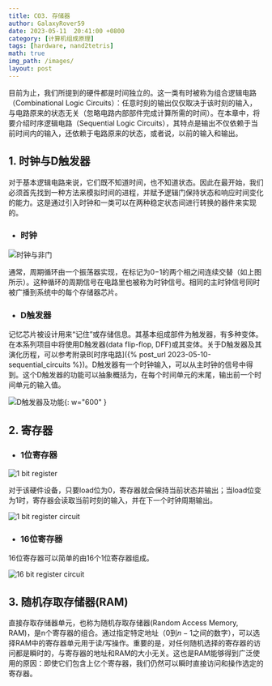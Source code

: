 ```yaml
---
title: CO3. 存储器
author: GalaxyRover59
date: 2023-05-11  20:41:00 +0800
category: [计算机组成原理]
tags: [hardware, nand2tetris]
math: true
img_path: /images/
layout: post
---
```



目前为止，我们所提到的硬件都是时间独立的。这一类有时被称为组合逻辑电路（Combinational Logic Circuits）：任意时刻的输出仅仅取决于该时刻的输入，与电路原来的状态无关（忽略电路内部部件完成计算所需的时间）。在本章中，将要介绍时序逻辑电路（Sequential Logic Circuits），其特点是输出不仅依赖于当前时间内的输入，还依赖于电路原来的状态，或者说，以前的输入和输出。

## 1. 时钟与D触发器

对于基本逻辑电路来说，它们既不知道时间，也不知道状态。因此在最开始，我们必须首先找到一种方法来模拟时间的进程，并赋予逻辑门保持状态和响应时间变化的能力。这是通过引入时钟和一类可以在两种稳定状态间进行转换的器件来实现的。

- ### 时钟

![时钟与非门](DiscreteTime.png "时钟周期与非门")

通常，周期循环由一个振荡器实现，在标记为0−1的两个相之间连续交替（如上图所示）。这种循环的周期信号在电路里也被称为时钟信号。相同的主时钟信号同时被广播到系统中的每个存储器芯片。

- ### D触发器

记忆芯片被设计用来“记住”或存储信息。其基本组成部件为触发器，有多种变体。在本系列项目中将使用D触发器(data flip-flop, DFF)或其变体。关于D触发器及其演化历程，可以参考附录B[时序电路]({% post_url 2023-05-10-sequential_circuits %})。D触发器有一个时钟输入，可以从主时钟的信号中得到。这个D触发器的功能可以抽象概括为，在每个时间单元的末尾，输出前一个时间单元的输入值。

![D触发器及功能](DFFandBehavior.png "D触发器及其功能"){: w="600" }

## 2. 寄存器

- ### 1位寄存器

![1 bit register](1bitRegister.png "1位寄存器")

对于该硬件设备，只要load位为0，寄存器就会保持当前状态并输出；当load位变为1时，寄存器会读取当前时刻的输入，并在下一个时钟周期输出。

![1 bit register circuit](1bitRegisterCircuit.png "1位寄存器电路")

- ### 16位寄存器

16位寄存器可以简单的由16个1位寄存器组成。

![16 bit register circuit](16bitRegisterCircuit.png "16位寄存器")

## 3. 随机存取存储器(RAM)

直接存取存储器单元，也称为随机存取存储器(Random Access Memory, RAM)，是n个寄存器的组合。通过指定特定地址（0到$n-1$之间的数字），可以选择RAM中的寄存器单元用于读/写操作。重要的是，对任何随机选择的寄存器的访问都是瞬时的，与寄存器的地址和RAM的大小无关。这也是RAM能够得到广泛使用的原因：即使它们包含上亿个寄存器，我们仍然可以瞬时直接访问和操作选定的寄存器。